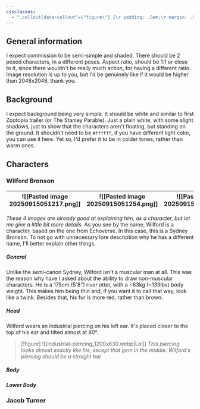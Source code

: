 ```yaml
---
cssclasses:
  - ".callout[data-callout^=\"figure\"] {\r padding: .5em;\r margin: .5em;\r & .callout-icon {\r  display: none;\r }\r & .callout-title {\r  padding: 0;\r  margin: 0;\r }\r & .callout-content {\r  --callout-content-background: rgba(0, 0, 0, 0);\r  padding: 0;\r  margin: 0;\r  border: none;\r  box-shadow: none;\r }\r}\r\r\r"
---
```

## General information
I expect commission to be semi-simple and shaded. There should be 2 posed characters, in a different poses. Aspect ratio, should be 1:1 or close to it, since there wouldn't be really much action, for having a different ratio. Image resolution is up to you, but I'd be genuinely like if it would be higher than 2048x2048, thank you.
## Background
I expect background being very simple. It should be white and similar to first Zootopia trailer (or The Stanley Parable). Just a plain white, with some slight shadows, just to show that the characters aren't floating, but standing on the ground. It shouldn't need to be `#ffffff`, if you have different light color, you can use it here. Yet so, I'd prefer it to be in colder tones, rather than warm ones.
## Characters
### Wilford Bronson
|![[Pasted image 20250915051217.png]]|![[Pasted image 20250915051254.png]]|![[Pasted image 20250915051311.png]]|
|---|---|---|
*These 4 images are already good at explaining him, as a character, but let me give a little bit more details.*
As you see by the name, Wilford is a character, based on the one from Echoverse. In this case, this is a Sydney Bronson. To not go with unnecessary lore description why he has a different name, I'll better explain other things. 
##### General
Unlike the *semi*-canon Sydney, Wilford isn't a muscular man at all. This was the reason why have I asked about the ability to draw non-muscular characters. He is a 175cm (5'8") river otter, with a ~63kg (~139lbs) body weight. This makes him being thin and, if you want it to call that way, look like a twink. Besides that, his fur is more red, rather than brown.
##### Head
Wilford wears an industrial piercing on his left ear. It's placed closer to the  top of his ear and tilted almost at 80°.
>[!figure] ![[industrial-piercing_1200x630.webp|Lol]]
> *This piercing looks almost exactly like his, except that gem in the middle. Wilford's piercing should be a straight bar*
##### Body
##### Lower Body

### Jacob Turner




